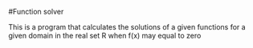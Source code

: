 #Function solver

This is a program that calculates the solutions of a given functions for a given domain in the real set R when f(x) may equal to zero
